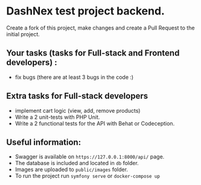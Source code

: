 # DashNex test project backend.

Create a fork of this project, make changes and create a Pull Request to the initial project.

## Your tasks (tasks for Full-stack and Frontend developers) :
 - fix bugs (there are at least 3 bugs in the code :)

## Extra tasks for Full-stack developers
- implement cart logic (view, add, remove products)
- Write a 2 unit-tests with PHP Unit.
- Write a 2 functional tests for the API with Behat or Codeception.

## Useful information:

- Swagger is available on `https://127.0.0.1:8000/api/` page.
- The database is included and located in `db` folder.
- Images are uploaded to `public/images` folder.
- To run the project run `symfony serve` or `docker-compose up`